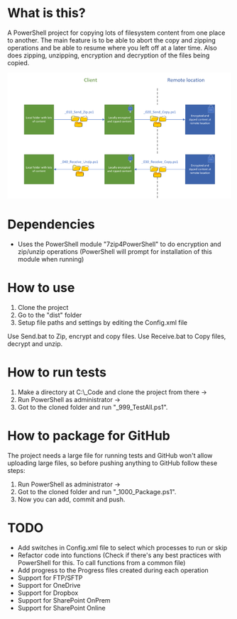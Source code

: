 # What is this?
A PowerShell project for copying lots of filesystem content from one place to another.
The main feature is to be able to abort the copy and zipping operations and be able to resume where you left off at a later time.
Also does zipping, unzipping, encryption and decryption of the files being copied.

![Sketch](/_Docs/Sketch.png?raw=true "Sketch")

# Dependencies
- Uses the PowerShell module "7zip4PowerShell" to do encryption and zip/unzip operations (PowerShell will prompt for installation of this module when running)

# How to use
1. Clone the project
2. Go to the "dist" folder
3. Setup file paths and settings by editing the Config.xml file

Use Send.bat to Zip, encrypt and copy files.
Use Receive.bat to Copy files, decrypt and unzip.

# How to run tests
1. Make a directory at C:\\_Code and clone the project from there ->
2. Run PowerShell as administrator ->
3. Got to the cloned folder and run "_999_TestAll.ps1".

# How to package for GitHub
The project needs a large file for running tests and GitHub won't allow uploading large files, so before pushing anything to GitHub follow these steps:
1. Run PowerShell as administrator ->
2. Got to the cloned folder and run "_1000_Package.ps1".
3. Now you can add, commit and push.

# TODO
- Add switches in Config.xml file to select which processes to run or skip
- Refactor code into functions (Check if there's any best practices with PowerShell for this. To call functions from a common file)
- Add progress to the Progress files created during each operation
- Support for FTP/SFTP
- Support for OneDrive
- Support for Dropbox
- Support for SharePoint OnPrem
- Support for SharePoint Online
